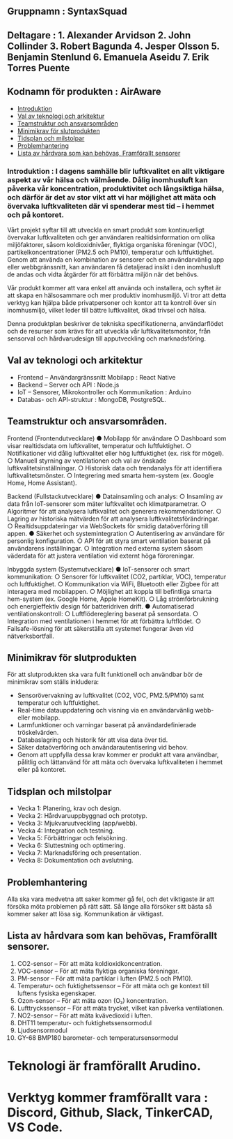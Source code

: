 ## Gruppnamn : SyntaxSquad
## Deltagare : 1. Alexander Arvidson 2. John Collinder 3. Robert Bagunda 4. Jesper Olsson 5. Benjamin Stenlund 6. Emanuela Aseidu 7. Erik Torres Puente
## Kodnamn för produkten : AirAware

- [Introduktion](#introduktion)
- [Val av teknologi och arkitektur](#val-av-teknologi-och-arkitektur)
- [Teamstruktur och ansvarsområden](#teamstruktur-och-ansvarsområden)
- [Minimikrav för slutprodukten](#minimikrav-för-slutprodukten)
- [Tidsplan och milstolpar](#tidsplan-och-milstolpar)
- [Problemhantering](#problemhantering)
- [Lista av hårdvara som kan behövas, Framförallt sensorer](#lista-av-hårdvara-som-kan-behövas-framförallt-sensorer)

### Introduktion : I dagens samhälle blir luftkvalitet en allt viktigare aspekt av vår hälsa och välmående. Dålig inomhusluft kan påverka vår koncentration, produktivitet och långsiktiga hälsa, och därför är det av stor vikt att vi har möjlighet att mäta och övervaka luftkvaliteten där vi spenderar mest tid – i hemmet och på kontoret.

Vårt projekt syftar till att utveckla en smart produkt som kontinuerligt övervakar luftkvaliteten och ger användaren realtidsinformation om olika miljöfaktorer, såsom koldioxidnivåer, flyktiga organiska föreningar (VOC), partikelkoncentrationer (PM2.5 och PM10), temperatur och luftfuktighet. Genom att använda en kombination av sensorer och en användarvänlig app eller webbgränssnitt, kan användaren få detaljerad insikt i den inomhusluft de andas och vidta åtgärder för att förbättra miljön när det behövs.

Vår produkt kommer att vara enkel att använda och installera, och syftet är att skapa en hälsosammare och mer produktiv inomhusmiljö. Vi tror att detta verktyg kan hjälpa både privatpersoner och kontor att ta kontroll över sin inomhusmiljö, vilket leder till bättre luftkvalitet, ökad trivsel och hälsa.

Denna produktplan beskriver de tekniska specifikationerna, användarflödet och de resurser som krävs för att utveckla vår luftkvalitetsmonitor, från sensorval och hårdvarudesign till apputveckling och marknadsföring.

## Val av teknologi och arkitektur
- Frontend – Användargränssnitt Mobilapp : React Native
- Backend – Server och API : Node.js
- IoT – Sensorer, Mikrokontroller och Kommunikation : Arduino
- Databas- och API-struktur : MongoDB, PostgreSQL.

## Teamstruktur och ansvarsområden.
Frontend (Frontendutvecklare)
● Mobilapp för användare
○ Dashboard som visar realtidsdata om luftkvalitet, temperatur och luftfuktighet.
○ Notifikationer vid dålig luftkvalitet eller hög luftfuktighet (ex. risk för mögel).
○ Manuell styrning av ventilationen och val av önskade luftkvalitetsinställningar.
○ Historisk data och trendanalys för att identifiera luftkvalitetsmönster.
○ Integrering med smarta hem-system (ex. Google Home, Home Assistant).

Backend (Fullstackutvecklare)
● Datainsamling och analys:
○ Insamling av data från IoT-sensorer som mäter luftkvalitet och
klimatparametrar.
○ Algoritmer för att analysera luftkvalitet och generera rekommendationer.
○ Lagring av historiska mätvärden för att analysera luftkvalitetsförändringar.
○ Realtidsuppdateringar via WebSockets för smidig dataöverföring till appen.
● Säkerhet och systemintegration
○ Autentisering av användare för personlig konfiguration.
○ API för att styra smart ventilation baserat på användarens inställningar.
○ Integration med externa system såsom väderdata för att justera ventilation vid
externt höga föroreningar.

Inbyggda system (Systemutvecklare)
● IoT-sensorer och smart kommunikation:
○ Sensorer för luftkvalitet (CO2, partiklar, VOC), temperatur och luftfuktighet.
○ Kommunikation via WiFi, Bluetooth eller Zigbee för att interagera med
mobilappen.
○ Möjlighet att koppla till befintliga smarta hem-system (ex. Google Home,
Apple HomeKit).
○ Låg strömförbrukning och energieffektiv design för batteridriven drift.
● Automatiserad ventilationskontroll:
○ Luftflödereglering baserat på sensordata.
○ Integration med ventilationen i hemmet för att förbättra luftflödet.
○ Failsafe-lösning för att säkerställa att systemet fungerar även vid
nätverksbortfall.


## Minimikrav för slutprodukten
För att slutprodukten ska vara fullt funktionell och användbar bör de minimikrav som ställs inkludera:

- Sensorövervakning av luftkvalitet (CO2, VOC, PM2.5/PM10) samt temperatur och luftfuktighet.
- Real-time datauppdatering och visning via en användarvänlig webb- eller mobilapp.
- Larmfunktioner och varningar baserat på användardefinierade tröskelvärden.
- Databaslagring och historik för att visa data över tid.
- Säker dataöverföring och användarautentisering vid behov.
- Genom att uppfylla dessa krav kommer er produkt att vara användbar, pålitlig och lättanvänd för att mäta och övervaka luftkvaliteten i hemmet eller på kontoret.

## Tidsplan och milstolpar
- Vecka 1: Planering, krav och design.
- Vecka 2: Hårdvaruuppbyggnad och prototyp.
- Vecka 3: Mjukvaruutveckling (app/webb).
- Vecka 4: Integration och testning.
- Vecka 5: Förbättringar och felsökning.
- Vecka 6: Sluttestning och optimering.
- Vecka 7: Marknadsföring och presentation.
- Vecka 8: Dokumentation och avslutning.

## Problemhantering
Alla ska vara medvetna att saker kommer gå fel, och det viktigaste är att försöka möta problemen på rätt sätt. Så länge alla försöker sitt bästa så kommer saker att lösa sig. Kommunikation är viktigast.


## Lista av hårdvara som kan behövas, Framförallt sensorer.
1. CO2-sensor – För att mäta koldioxidkoncentration.
2. VOC-sensor – För att mäta flyktiga organiska föreningar.
3. PM-sensor – För att mäta partiklar i luften (PM2.5 och PM10).
4. Temperatur- och fuktighetssensor – För att mäta och ge kontext till luftens fysiska egenskaper.
5. Ozon-sensor – För att mäta ozon (O₃) koncentration.
6. Lufttryckssensor – För att mäta trycket, vilket kan påverka ventilationen.
7. NO2-sensor – För att mäta kvävedioxid i luften.
8. DHT11 temperatur- och fuktighetssensormodul
9. Ljudsensormodul
10. GY-68 BMP180 barometer- och temperatursensormodul

# Teknologi är framförallt Arudino.

# Verktyg kommer framförallt vara : Discord, Github, Slack, TinkerCAD, VS Code.
